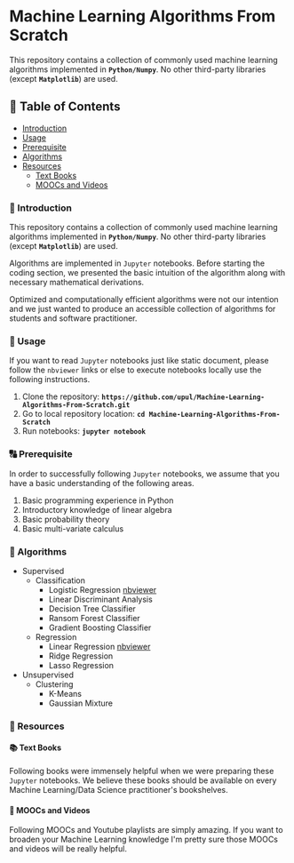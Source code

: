 # Machine Learning Algorithms From Scratch

This repository contains a collection of commonly used machine learning algorithms implemented in **`Python/Numpy`**. No other third-party libraries (except **`Matplotlib`**) are used. 

## :bookmark_tabs: Table of Contents
- [Introduction](#introduction)
- [Usage](#usage)
- [Prerequisite](#prerequisite)
- [Algorithms](#algorithms)
- [Resources](#resources)
    - [Text Books](#text-books)
    - [MOOCs and Videos](#moocs-and-videos)

### :loudspeaker: Introduction

This repository contains a collection of commonly used machine learning algorithms implemented in **`Python/Numpy`**. No other third-party libraries (except **`Matplotlib`**) are used. 

Algorithms are implemented in `Jupyter` notebooks. Before starting the coding section, we presented the basic intuition of the algorithm along with necessary mathematical derivations.

Optimized and computationally efficient algorithms were not our intention and we just wanted to produce an accessible collection of algorithms for students and software practitioner. 

### :hammer: Usage

If you want to read `Jupyter` notebooks just like static document, please follow the `nbviewer` links or else to execute notebooks locally use the following instructions.
1. Clone the repository: **`https://github.com/upul/Machine-Learning-Algorithms-From-Scratch.git`**
2. Go to local repository location: **`cd Machine-Learning-Algorithms-From-Scratch`**
3. Run notebooks: **`jupyter notebook`**  

### :capital_abcd: Prerequisite

In order to successfully following `Jupyter` notebooks, we assume that you have a basic understanding of the following areas.

1. Basic programming experience in Python
2. Introductory knowledge of linear algebra
3. Basic probability theory
4. Basic multi-variate calculus

### :nut_and_bolt: Algorithms
* Supervised
  * Classification 
      * Logistic Regression [nbviewer](https://nbviewer.jupyter.org/github/upul/Machine-Learning-Algorithms-From-Scratch/blob/master/supervised/classification/Logistic_Regression.ipynb)
      * Linear Discriminant Analysis 
      * Decision Tree Classifier
      * Ransom Forest Classifier
      * Gradient Boosting Classifier
  * Regression
      * Linear Regression [nbviewer](https://nbviewer.jupyter.org/github/upul/Machine-Learning-Algorithms-From-Scratch/blob/master/supervised/regression/Linear_Regression.ipynb)
      * Ridge Regression
      * Lasso Regression
* Unsupervised
    * Clustering
        * K-Means
        * Gaussian Mixture

### :open_file_folder: Resources
#### :books: Text Books

Following books were immensely helpful when we were preparing these `Jupyter` notebooks. We believe these books should be available on every Machine Learning/Data Science practitioner's bookshelves. 

#### :movie_camera: MOOCs and Videos
Following MOOCs and Youtube playlists are simply amazing. If you want to broaden your Machine Learning knowledge I'm pretty sure those MOOCs and videos will be really helpful.

